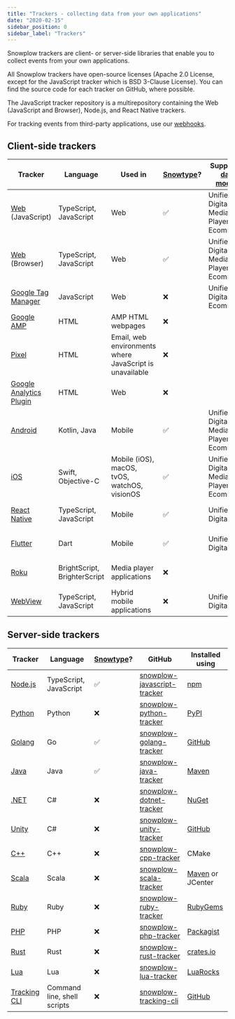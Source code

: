 ```yaml
---
title: "Trackers - collecting data from your own applications"
date: "2020-02-15"
sidebar_position: 0
sidebar_label: "Trackers"
---
```


Snowplow trackers are client- or server-side libraries that enable you to collect events from your own applications.

All Snowplow trackers have open-source licenses (Apache 2.0 License, except for the JavaScript tracker which is BSD 3-Clause License). You can find the source code for each tracker on GitHub, where possible.

The JavaScript tracker repository is a multirepository containing the Web (JavaScript and Browser), Node.js, and React Native trackers.

For tracking events from third-party applications, use our [webhooks](/docs/sources/webhooks/index.md).

## Client-side trackers

| Tracker                                                                             | Language                     | Used in                                                 | [Snowtype](/docs/data-product-studio/snowtype/index.md)? | Supported [data models](/docs/modeling-your-data/modeling-your-data-with-dbt/index.md) | GitHub                                                                                 | Installed using                                                                                                        |
| ----------------------------------------------------------------------------------- | ---------------------------- | ------------------------------------------------------- | -------------------------------------------------------- | -------------------------------------------------------------------------------------- | -------------------------------------------------------------------------------------- | ---------------------------------------------------------------------------------------------------------------------- |
| [Web](/docs/sources/trackers/javascript-trackers/web-tracker/index.md) (JavaScript) | TypeScript, JavaScript       | Web                                                     | ✅                                                        | Unified Digital, Media Player, Ecommerce                                               | [snowplow-javascript-tracker](https://github.com/snowplow/snowplow-javascript-tracker) | Script tag                                                                                                             |
| [Web](/docs/sources/trackers/javascript-trackers/web-tracker/index.md) (Browser)    | TypeScript, JavaScript       | Web                                                     | ✅                                                        | Unified Digital, Media Player, Ecommerce                                               | [snowplow-javascript-tracker](https://github.com/snowplow/snowplow-javascript-tracker) | [npm](https://www.npmjs.com/package/@snowplow/browser-tracker), yarn, or pnpm                                          |
| [Google Tag Manager](/docs/sources/trackers/google-tag-manager/index.md)            | JavaScript                   | Web                                                     | ❌                                                        | Unified Digital, Ecommerce                                                             | n/a                                                                                    | [Tag Template Gallery](https://tagmanager.google.com/gallery/#/owners/snowplow/templates/snowplow-gtm-tag-template-v4) |
| [Google AMP](/docs/sources/trackers/google-amp-tracker/index.md)                    | HTML                         | AMP HTML webpages                                       | ❌                                                        |                                                                                        | n/a                                                                                    | Script tag                                                                                                             |
| [Pixel](/docs/sources/trackers/pixel-tracker/index.md)                              | HTML                         | Email, web environments where JavaScript is unavailable | ❌                                                        |                                                                                        | n/a                                                                                    | Script tag                                                                                                             |
| [Google Analytics Plugin](/docs/sources/trackers/google-analytics-plugin/index.md)  | HTML                         | Web                                                     | ❌                                                        |                                                                                        | n/a                                                                                    | Script tag                                                                                                             |
| [Android](/docs/sources/trackers/mobile-trackers/index.md)                          | Kotlin, Java                 | Mobile                                                  | ✅                                                        | Unified Digital, Media Player, Ecommerce                                               | [snowplow-android-tracker](https://github.com/snowplow/snowplow-android-tracker)       | [Maven](https://mvnrepository.com/artifact/com.snowplowanalytics/snowplow-android-tracker)                             |
| [iOS](/docs/sources/trackers/mobile-trackers/index.md)                              | Swift, Objective-C           | Mobile (iOS), macOS, tvOS, watchOS, visionOS            | ✅                                                        | Unified Digital, Media Player, Ecommerce                                               | [snowplow-ios-tracker](https://github.com/snowplow/snowplow-ios-tracker)               | SPM or [Cocoapods](https://cocoapods.org/pods/SnowplowTracker)                                                         |
| [React Native](/docs/sources/trackers/react-native-tracker/index.md)                | TypeScript, JavaScript       | Mobile                                                  | ✅                                                        | Unified Digital                                                                        | [snowplow-javascript-tracker](https://github.com/snowplow/snowplow-javascript-tracker) | [npm](https://www.npmjs.com/package/@snowplow/react-native-tracker)                                                    |
| [Flutter](/docs/sources/trackers/flutter-tracker/index.md)                          | Dart                         | Mobile                                                  | ✅                                                        | Unified Digital                                                                        | [snowplow-flutter-tracker](https://github.com/snowplow/snowplow-flutter-tracker)       | [pub.dev](https://pub.dev/packages/snowplow_tracker)                                                                   |
| [Roku](/docs/sources/trackers/roku-tracker/index.md)                                | BrightScript, BrighterScript | Media player applications                               | ❌                                                        |                                                                                        | [snowplow-roku-tracker](https://github.com/snowplow/snowplow-roku-tracker)             | [npm](https://www.npmjs.com/package/@snowplow/roku-tracker)                                                            |
| [WebView](/docs/sources/trackers/webview-tracker/index.md)                          | TypeScript, JavaScript       | Hybrid mobile applications                              | ❌                                                        | Unified Digital                                                                        | [snowplow-webview-tracker](https://github.com/snowplow/snowplow-webview-tracker)       | [npm](https://www.npmjs.com/package/@snowplow/webview-tracker) or script tag                                           |

## Server-side trackers

| Tracker                                                                        | Language                    | [Snowtype](/docs/data-product-studio/snowtype/index.md)? | GitHub                                                                                 | Installed using                                                                                     |
| ------------------------------------------------------------------------------ | --------------------------- | -------------------------------------------------------- | -------------------------------------------------------------------------------------- | --------------------------------------------------------------------------------------------------- |
| [Node.js](/docs/sources/trackers/javascript-trackers/node-js-tracker/index.md) | TypeScript, JavaScript      | ✅                                                        | [snowplow-javascript-tracker](https://github.com/snowplow/snowplow-javascript-tracker) | [npm](https://www.npmjs.com/package/@snowplow/node-tracker)                                         |
| [Python](/docs/sources/trackers/python-tracker/index.md)                       | Python                      | ❌                                                        | [snowplow-python-tracker](https://github.com/snowplow/snowplow-python-tracker)         | [PyPI](https://pypi.org/project/snowplow-tracker/)                                                  |
| [Golang](/docs/sources/trackers/golang-tracker/index.md)                       | Go                          | ✅                                                        | [snowplow-golang-tracker](https://github.com/snowplow/snowplow-golang-tracker)         | [GitHub](https://github.com/snowplow/snowplow-golang-tracker/releases)                              |
| [Java](/docs/sources/trackers/java-tracker/index.md)                           | Java                        | ✅                                                        | [snowplow-java-tracker](https://github.com/snowplow/snowplow-java-tracker)             | [Maven](https://mvnrepository.com/artifact/com.snowplowanalytics/snowplow-java-tracker)             |
| [.NET](/docs/sources/trackers/net-tracker/index.md)                            | C#                          | ❌                                                        | [snowplow-dotnet-tracker](https://github.com/snowplow/snowplow-dotnet-tracker)         | [NuGet](https://www.nuget.org/packages/Snowplow.Tracker)                                            |
| [Unity](/docs/sources/trackers/unity-tracker/index.md)                         | C#                          | ❌                                                        | [snowplow-unity-tracker](https://github.com/snowplow/snowplow-unity-tracker)           | [GitHub](https://github.com/snowplow/snowplow-unity-tracker/releases)                               |
| [C++](/docs/sources/trackers/c-tracker/index.md)                               | C++                         | ❌                                                        | [snowplow-cpp-tracker](https://github.com/snowplow/snowplow-cpp-tracker)               | CMake                                                                                               |
| [Scala](/docs/sources/trackers/scala-tracker/index.md)                         | Scala                       | ❌                                                        | [snowplow-scala-tracker](https://github.com/snowplow/snowplow-scala-tracker)           | [Maven](https://mvnrepository.com/artifact/com.snowplowanalytics/snowplow-scala-tracker) or JCenter |
| [Ruby](/docs/sources/trackers/ruby-tracker/index.md)                           | Ruby                        | ❌                                                        | [snowplow-ruby-tracker](https://github.com/snowplow/snowplow-ruby-tracker)             | [RubyGems](https://rubygems.org/gems/snowplow-tracker/)                                             |
| [PHP](/docs/sources/trackers/php-tracker/index.md)                             | PHP                         | ❌                                                        | [snowplow-php-tracker](https://github.com/snowplow/snowplow-php-tracker)               | [Packagist](https://packagist.org/packages/snowplow/snowplow-tracker)                               |
| [Rust](/docs/sources/trackers/rust-tracker/index.md)                           | Rust                        | ❌                                                        | [snowplow-rust-tracker](https://github.com/snowplow/snowplow-rust-tracker)             | [crates.io](https://crates.io/crates/snowplow_tracker)                                              |
| [Lua](/docs/sources/trackers/lua-tracker/index.md)                             | Lua                         | ❌                                                        | [snowplow-lua-tracker](https://github.com/snowplow/snowplow-lua-tracker)               | [LuaRocks](https://luarocks.org/modules/snowplow/snowplowtracker)                                   |
| [Tracking CLI](/docs/sources/trackers/snowplow-tracking-cli/index.md)          | Command line, shell scripts | ❌                                                        | [snowplow-tracking-cli](https://github.com/snowplow/snowplow-tracking-cli/)            | [GitHub](https://github.com/snowplow/snowplow-tracking-cli/releases)                                |

